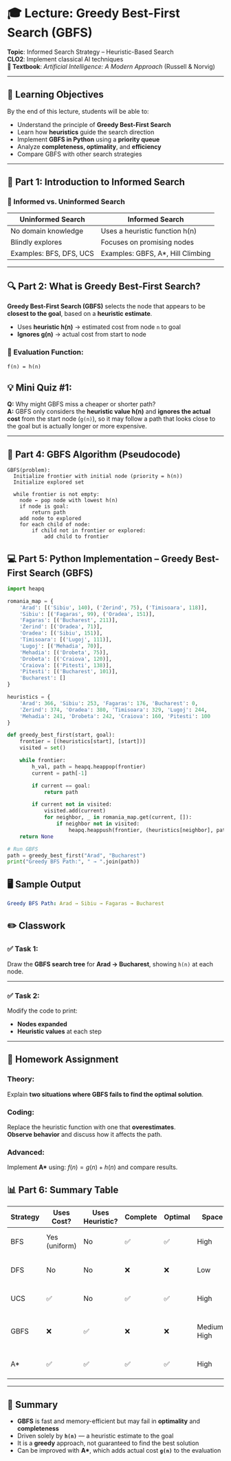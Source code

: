 # 🎓 Lecture: Greedy Best-First Search (GBFS)  
**Topic**: Informed Search Strategy – Heuristic-Based Search  
**CLO2**: Implement classical AI techniques  
**📘 Textbook**: *Artificial Intelligence: A Modern Approach* (Russell & Norvig)

---

## 🎯 Learning Objectives

By the end of this lecture, students will be able to:

- Understand the principle of **Greedy Best-First Search**
- Learn how **heuristics** guide the search direction
- Implement **GBFS in Python** using a **priority queue**
- Analyze **completeness, optimality**, and **efficiency**
- Compare GBFS with other search strategies

---

## 🧠 Part 1: Introduction to Informed Search

### 📘 Informed vs. Uninformed Search

| Uninformed Search         | Informed Search                |
|---------------------------|--------------------------------|
| No domain knowledge       | Uses a heuristic function h(n) |
| Blindly explores           | Focuses on promising nodes     |
| Examples: BFS, DFS, UCS   | Examples: GBFS, A*, Hill Climbing |

---

## 🔍 Part 2: What is Greedy Best-First Search?

**Greedy Best-First Search (GBFS)** selects the node that appears to be **closest to the goal**, based on a **heuristic estimate**.

- Uses **heuristic h(n)** → estimated cost from node `n` to goal  
- **Ignores g(n)** → actual cost from start to node  

### 📌 Evaluation Function:

```text
f(n) = h(n)
```
## 💡 Mini Quiz #1:

**Q:** Why might GBFS miss a cheaper or shorter path?  
**A:** GBFS only considers the **heuristic value h(n)** and **ignores the actual cost** from the start node (`g(n)`), so it may follow a path that looks close to the goal but is actually longer or more expensive.

---

## 🧱 Part 4: GBFS Algorithm (Pseudocode)

```text
GBFS(problem):
  Initialize frontier with initial node (priority = h(n))
  Initialize explored set

  while frontier is not empty:
    node ← pop node with lowest h(n)
    if node is goal:
        return path
    add node to explored
    for each child of node:
        if child not in frontier or explored:
            add child to frontier
```
## 💻 Part 5: Python Implementation – Greedy Best-First Search (GBFS)

```python
import heapq

romania_map = {
    'Arad': [('Sibiu', 140), ('Zerind', 75), ('Timisoara', 118)],
    'Sibiu': [('Fagaras', 99), ('Oradea', 151)],
    'Fagaras': [('Bucharest', 211)],
    'Zerind': [('Oradea', 71)],
    'Oradea': [('Sibiu', 151)],
    'Timisoara': [('Lugoj', 111)],
    'Lugoj': [('Mehadia', 70)],
    'Mehadia': [('Drobeta', 75)],
    'Drobeta': [('Craiova', 120)],
    'Craiova': [('Pitesti', 138)],
    'Pitesti': [('Bucharest', 101)],
    'Bucharest': []
}

heuristics = {
    'Arad': 366, 'Sibiu': 253, 'Fagaras': 176, 'Bucharest': 0,
    'Zerind': 374, 'Oradea': 380, 'Timisoara': 329, 'Lugoj': 244,
    'Mehadia': 241, 'Drobeta': 242, 'Craiova': 160, 'Pitesti': 100
}

def greedy_best_first(start, goal):
    frontier = [(heuristics[start], [start])]
    visited = set()

    while frontier:
        h_val, path = heapq.heappop(frontier)
        current = path[-1]

        if current == goal:
            return path

        if current not in visited:
            visited.add(current)
            for neighbor, _ in romania_map.get(current, []):
                if neighbor not in visited:
                    heapq.heappush(frontier, (heuristics[neighbor], path + [neighbor]))
    return None

# Run GBFS
path = greedy_best_first("Arad", "Bucharest")
print("Greedy BFS Path:", " → ".join(path))
```
## 🖥️ Sample Output

```yaml
Greedy BFS Path: Arad → Sibiu → Fagaras → Bucharest
```

## ✏️ Classwork

### ✅ Task 1:
Draw the **GBFS search tree** for **Arad → Bucharest**, showing `h(n)` at each node.

---

### ✅ Task 2:
Modify the code to print:
- **Nodes expanded**
- **Heuristic values** at each step

---

## 📝 Homework Assignment

### Theory:
Explain **two situations where GBFS fails to find the optimal solution**.

### Coding:
Replace the heuristic function with one that **overestimates**.  
**Observe behavior** and discuss how it affects the path.

### Advanced:
Implement **A\*** using: $f(n) = g(n) + h(n)$ and compare results.
## 📊 Part 6: Summary Table

| Strategy | Uses Cost?     | Uses Heuristic? | Complete | Optimal | Space       | Notes                                 |
|----------|----------------|------------------|----------|---------|--------------|----------------------------------------|
| BFS      | Yes (uniform)  | No               | ✅       | ✅      | High         | Explores level by level                |
| DFS      | No             | No               | ❌       | ❌      | Low          | Goes deep blindly                      |
| UCS      | ✅             | No               | ✅       | ✅      | High         | Expands lowest-cost path               |
| GBFS     | ❌             | ✅               | ❌       | ❌      | Medium-High  | Explores most promising nodes          |
| A*       | ✅             | ✅               | ✅       | ✅      | High         | Combines UCS + GBFS                    |

---

## 🧠 Summary

- **GBFS** is fast and memory-efficient but may fail in **optimality** and **completeness**
- Driven solely by **`h(n)`** — a heuristic estimate to the goal
- It is a **greedy** approach, not guaranteed to find the best solution
- Can be improved with **A\***, which adds actual cost **`g(n)`** to the evaluation

